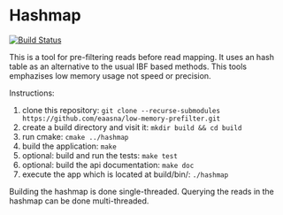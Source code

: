 # Hashmap

[![Build Status](https://github.com/seqan/app-template/workflows/App%20CI/badge.svg)](https://github.com/seqan/app-template/actions?query=branch%3Amaster+workflow%3A%22App+CI%22)

This is a tool for pre-filtering reads before read mapping. 
It uses an hash table as an alternative to the usual IBF based methods.
This tools emphazises low memory usage not speed or precision.

Instructions:
1. clone this repository: `git clone --recurse-submodules https://github.com/eaasna/low-memory-prefilter.git`
3. create a build directory and visit it: `mkdir build && cd build`
4. run cmake: `cmake ../hashmap`
5. build the application: `make`
6. optional: build and run the tests: `make test`
7. optional: build the api documentation: `make doc`
8. execute the app which is located at build/bin/: `./hashmap`

Building the hashmap is done single-threaded. Querying the reads in the hashmap can be done multi-threaded.
